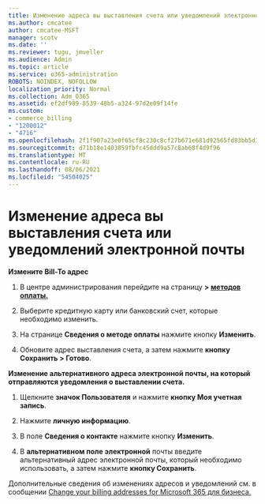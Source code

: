 ```yaml
---
title: Изменение адреса вы выставления счета или уведомлений электронной почты
ms.author: cmcatee
author: cmcatee-MSFT
manager: scotv
ms.date: ''
ms.reviewer: tugu, jmueller
ms.audience: Admin
ms.topic: article
ms.service: o365-administration
ROBOTS: NOINDEX, NOFOLLOW
localization_priority: Normal
ms.collection: Adm_O365
ms.assetid: ef2df989-8539-48b5-a324-97d2e09f14fe
ms.custom:
- commerce_billing
- "1200012"
- "4716"
ms.openlocfilehash: 2f1f907a23e0f65cf8c230c8cf27b671e681d92565fd83bb5d39ebf3c53ab9fd
ms.sourcegitcommit: d71b18e1403859fbfc45ddd9a57c8ab68f4d9f96
ms.translationtype: MT
ms.contentlocale: ru-RU
ms.lasthandoff: 08/06/2021
ms.locfileid: "54504025"
---
```

# <a name="change-billing-address-or-billing-email-notifications"></a>Изменение адреса вы выставления счета или уведомлений электронной почты

**Измените Bill-To адрес**

1. В центре администрирования перейдите на страницу **> [методов оплаты.](https://go.microsoft.com/fwlink/p/?linkid=2018806)**

2. Выберите кредитную карту или банковский счет, которые необходимо изменить.

3. На странице **Сведения о методе оплаты** нажмите кнопку **Изменить**.

4. Обновите адрес выставления счета, а затем нажмите **кнопку Сохранить > Готово**.

**Изменение альтернативного адреса электронной почты, на который отправляются уведомления о выставлении счета.** 

1. Щелкните **значок Пользователя** и нажмите **кнопку Моя учетная запись**.

2. Нажмите **личную информацию**.

3. В поле **Сведения о контакте** нажмите кнопку **Изменить**.

4. В **альтернативном поле электронной** почты введите альтернативный адрес электронной почты, который необходимо использовать, а затем нажмите **кнопку Сохранить**.

Дополнительные сведения об изменениях адресов и уведомлений см. в сообщении [Change your billing addresses for Microsoft 365 для бизнеса.](/microsoft-365/commerce/billing-and-payments/change-your-billing-addresses)
